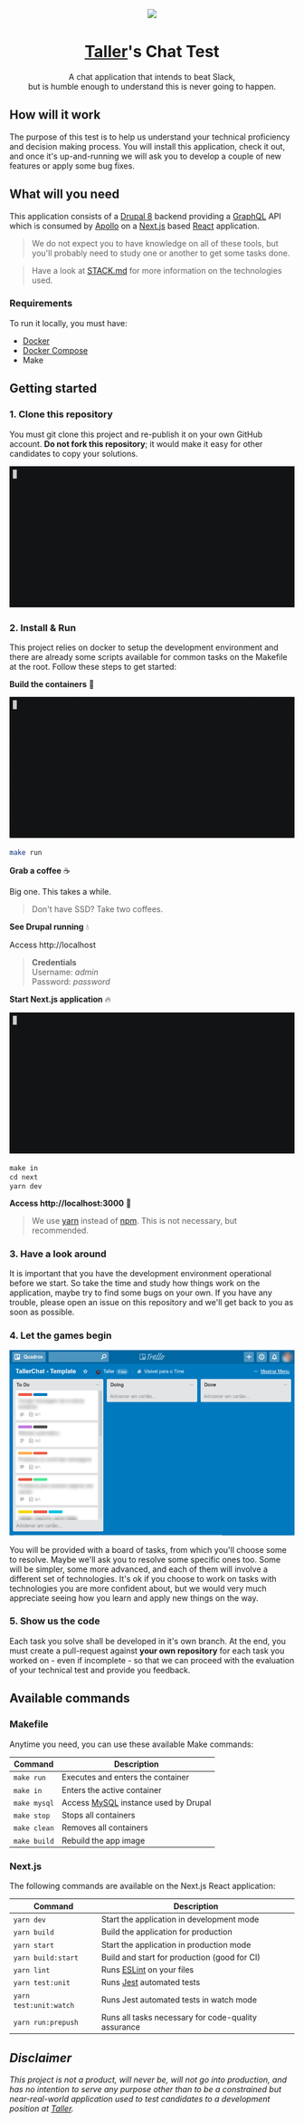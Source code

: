 <p align="center">
  <a href="http://taller.net.br">
    <img src="https://avatars0.githubusercontent.com/u/5984356?v=4&s=200" />
  </a>
</p>

<h1 align="center">
  <a href="http://taller.net.br">Taller</a>'s Chat Test
</h1>

<p align="center">A chat application that intends to beat Slack,<br />but is humble enough to understand this is never going to happen.</p>

## How will it work

The purpose of this test is to help us understand your technical proficiency and decision making process. You will install this application, check it out, and once it's up-and-running we will ask you to develop a couple of new features or apply some bug fixes.

## What will you need

This application consists of a [Drupal 8](http://drupal.org/) backend providing a [GraphQL](https://www.drupal.org/project/graphql) API which is consumed by [Apollo](https://www.apollographql.com/) on a [Next.js](https://github.com/zeit/next.js/) based [React](https://reactjs.org/) application.

> We do not expect you to have knowledge on all of these tools, but you'll probably need to study one or another to get some tasks done.

> Have a look at [STACK.md](./STACK.md) for more information on the technologies used.

### Requirements

To run it locally, you must have:

- [Docker](https://docs.docker.com/install/)
- [Docker Compose](https://docs.docker.com/compose/install/)
- Make

## Getting started

### 1. Clone this repository

You must git clone this project and re-publish it on your own GitHub account. **Do not fork this repository**; it would make it easy for other candidates to copy your solutions.

[![](./docs/assets/1-clone.gif)](https://asciinema.org/a/ssOTM6HdlvNpVHWUrni2qBwGy)

### 2. Install & Run

This project relies on docker to setup the development environment and there are already some scripts available for common tasks on the Makefile at the root. Follow these steps to get started:

**Build the containers** :hammer:

[![](./docs/assets/2-install.gif)](https://asciinema.org/a/DevZistI3Een0TqVgdHC3jWir)

```sh
make run
```

**Grab a coffee** :coffee:

Big one. This takes a while.

> Don't have SSD? Take two coffees.

**See Drupal running** :droplet:

Access http://localhost

> **Credentials**<br />
Username: *admin*<br />
Password: *password*

**Start Next.js application** :fire:

[![](./docs/assets/3-run.gif)](https://asciinema.org/a/FPNKnxSqQoTXMSTqevt7NPqJE)

```
make in
cd next
yarn dev
```

**Access http://localhost:3000** :tada:

> We use [yarn](https://yarnpkg.com/pt-BR/) instead of [npm](https://www.npmjs.com/). This is not necessary, but recommended.

### 3. Have a look around

It is important that you have the development environment operational before we start. So take the time and study how things work on the application, maybe try to find some bugs on your own. If you have any trouble, please open an issue on this repository and we'll get back to you as soon as possible.

### 4. Let the games begin

![](./docs/assets/board.png)

You will be provided with a board of tasks, from which you'll choose some to resolve. Maybe we'll ask you to resolve some specific ones too. Some will be simpler, some more advanced, and each of them will involve a different set of technologies. It's ok if you choose to work on tasks with technologies you are more confident about, but we would very much appreciate seeing how you learn and apply new things on the way.

### 5. Show us the code

Each task you solve shall be developed in it's own branch. At the end, you must create a pull-request against **your own repository** for each task you worked on - even if incomplete - so that we can proceed with the evaluation of your technical test and provide you feedback.

## Available commands

### Makefile

Anytime you need, you can use these available Make commands:

| Command | Description |
| - | - |
| `make run` | Executes and enters the container |
| `make in` | Enters the active container |
| `make mysql` | Access [MySQL](https://www.mysql.com/) instance used by Drupal |
| `make stop` | Stops all containers |
| `make clean` | Removes all containers |
| `make build` | Rebuild the app image |

### Next.js

The following commands are available on the Next.js React application:

| Command | Description |
| - | - |
| `yarn dev` | Start the application in development mode |
| `yarn build` | Build the application for production |
| `yarn start` | Start the application in production mode |
| `yarn build:start` | Build and start for production (good for CI) |
| `yarn lint` | Runs [ESLint](https://eslint.org/) on your files |
| `yarn test:unit` | Runs [Jest](https://facebook.github.io/jest/) automated tests |
| `yarn test:unit:watch` | Runs Jest automated tests in watch mode |
| `yarn run:prepush` | Runs all tasks necessary for code-quality assurance |

## *Disclaimer*

*This project is not a product, will never be, will not go into production, and has no intention to serve any purpose other than to be a constrained but near-real-world application used to test candidates to a development position at [Taller](taller.net.br).*
